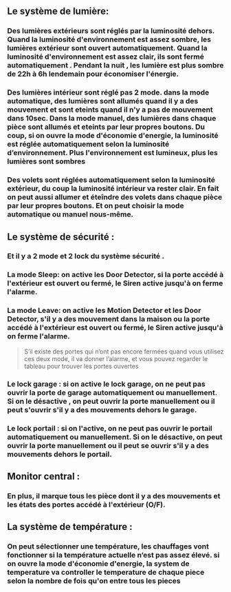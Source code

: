 ## Le système de lumière:
### Des lumières extérieurs  sont réglés par la luminosité dehors. Quand la luminosité d'environnement est assez sombre, les lumières extérieur sont ouvert automatiquement. Quand la luminosité d'environnement est assez clair, ils sont fermé automatiquement . Pendant la nuit , les lumière est plus sombre de 22h à 6h lendemain pour économiser l'énergie.
### Des lumières intérieur sont réglé pas 2 mode. dans la mode automatique, des lumières sont allumés quand il y a des mouvement et sont eteints quand il n'y a pas de mouvement dans 10sec. Dans la mode manuel, des lumières dans chaque pièce  sont allumés et eteints par leur propres boutons. Du coup, si on ouvre  la mode d'économie d'energie, la luminosité est réglée automatiquement selon la luminosité d’environnement. Plus l'environnement est lumineux, plus les lumières sont sombres
### Des volets sont réglées automatiquement selon la luminosité extérieur, du coup la luminosité intérieur va rester clair. En fait on peut aussi allumer et éteîndre des volets dans chaque pièce par leur propres boutons. Et on peut choisir la mode automatique ou manuel nous-même.
## Le système de sécurité :
### Et il y a 2 mode et 2 lock du système sécurité . 
### La mode Sleep:  on active les Door Detector, si la porte accédé à l'extérieur est ouvert ou fermé, le Siren active jusqu'à on ferme l'alarme.
### La mode Leave:  on active les Motion Detector et les Door Detector, s'il y a des mouvement dans la maison ou la porte accédé à l'extérieur est ouvert ou fermé, le Siren active jusqu'à on ferme l'alarme.
>  S’il existe des portes qui n’ont pas encore fermées quand vous utilisez ces deux mode, il va donner l’alarme, et vous pouvez regarder le tableau pour trouver les portes ouvertes

### Le lock garage : si on active le lock garage, on ne peut pas ouvrir la porte de garage automatiquement ou manuellement. Si on le désactive , on peut ouvrir la porte manuellement ou il peut s'ouvrir s'il y a des mouvements dehors le garage. 
### Le lock portail : si on l'active, on ne peut pas ouvrir le portail automatiquement ou manuellement. Si on le désactive, on peut ouvrir la porte manuellement ou il peut se ouvrir s'il y a des mouvements dehors le portail. 
## Monitor central :
### En plus, il marque tous les pièce dont il y a des mouvements et les états des portes accédé à l'extérieur (O/F).

## La système de température :
### On peut sélectionner une température, les chauffages vont fonctionner si la température actuelle n’est pas assez élevé. si on ouvre la mode d'économie d'energie, la system de temperature va controller le temperature de chaque piece selon la nombre de fois qu'on entre tous les pieces

